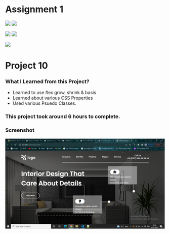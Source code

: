 # Assignment 1

![](https://img.shields.io/badge/iNeuron-LCO-red)
![](https://img.shields.io/badge/Hitesh--Choudhary-Full--stack--js--bootcamp-yellow)

![](https://img.shields.io/badge/HTML-CSS-orange)
![](https://img.shields.io/badge/LIVE--CLASS-PROJECT10-blueviolet)

![](https://img.shields.io/badge/Hrishikesh--Kumbhar-Software--Engineer-blue)

# Project 10

### What I Learned from this Project?

- Learned to use flex grow, shrink & basis
- Learned about various CSS Properties
- Used various Psuedo Classes.

### This project took around 6 hours to complete.

### Screenshot

![](./screenshot/Screenshot%20(29).png)